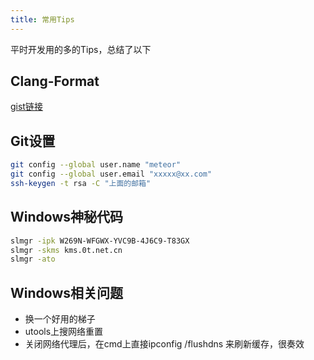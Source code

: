 ```yaml
---
title: 常用Tips
---
```


平时开发用的多的Tips，总结了以下

## Clang-Format

[gist链接](https://gist.github.com/Meteor-Z/47e1c73852e0ae3999403992a6349650)

## Git设置

```bash
git config --global user.name "meteor"
git config --global user.email "xxxxx@xx.com"
ssh-keygen -t rsa -C "上面的邮箱"
```

## Windows神秘代码

```bash
slmgr -ipk W269N-WFGWX-YVC9B-4J6C9-T83GX
slmgr -skms kms.0t.net.cn
slmgr -ato
```

## Windows相关问题

+ 换一个好用的梯子
+ utools上搜网络重置
+ 关闭网络代理后，在cmd上直接ipconfig /flushdns 来刷新缓存，很奏效
